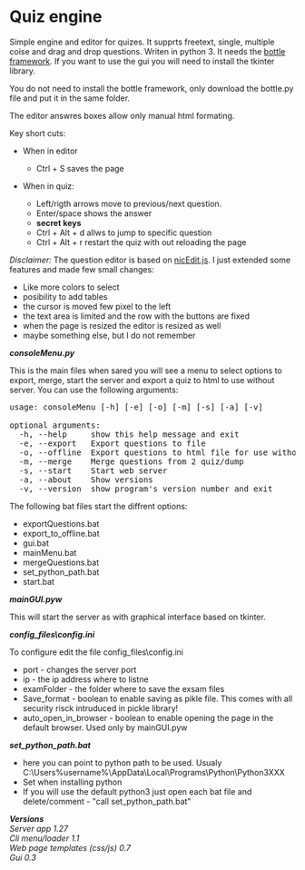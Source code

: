 # Quiz engine
Simple engine and editor for quizes. It supprts freetext, single, multiple coise and drag and drop questions. Writen in python 3. It needs the [bottle framework](https://github.com/bottlepy/bottle).
If you want to use the gui you will need to install the tkinter library.

You do not need to install the bottle framework, only download the bottle.py file and put it in the same folder.

The editor answres boxes allow only manual html formating.

Key short cuts:

- When in editor
  - Ctrl + S saves the page

- When in quiz:
  - Left/rigth arrows move to previous/next question.
  - Enter/space shows the answer
  - **secret keys**
  - Ctrl + Alt + d allws to jump to specific question
  - Ctrl + Alt + r restart the quiz with out reloading the page

*Disclaimer:*
The question editor is based on [nicEdit.js](https://nicedit.com). I just extended some features and made few small changes:
- Like more colors to select
- posibility to add tables
- the cursor is moved few pixel to the left
- the text area is limited and the row with the buttons are fixed
- when the page is resized the editor is resized as well
- maybe something else, but I do not remember
  

***consoleMenu.py***

This is the main files when sared you will see a menu to select options to export, merge, start the server and export a quiz to html to use without server.
You can use the following arguments:  
  
<pre>
usage: consoleMenu [-h] [-e] [-o] [-m] [-s] [-a] [-v]

optional arguments:
  -h, --help     show this help message and exit
  -e, --export   Export questions to file
  -o, --offline  Export questions to html file for use without http server
  -m, --merge    Merge questions from 2 quiz/dump
  -s, --start    Start web server
  -a, --about    Show versions
  -v, --version  show program's version number and exit
</pre>

The following bat files start the diffrent options:
- exportQuestions.bat
- export_to_offline.bat
- gui.bat
- mainMenu.bat
- mergeQuestions.bat
- set_python_path.bat
- start.bat


***mainGUI.pyw***

This will start the server as with graphical interface based on tkinter.  


***config_files\config.ini***

To configure edit the file config_files\config.ini
- port - changes the server port
- ip - the ip address where to listne
- examFolder - the folder where to save the exsam files
- Save_format - boolean to enable saving as pikle file. This comes with all security risck intruduced in pickle library!
- auto_open_in_browser - boolean to enable opening the page in the default browser. Used only by mainGUI.pyw


***set_python_path.bat***
- here you can point to python path to be used. Usualy C:\Users\%username%\AppData\Local\Programs\Python\Python3XXX
- Set when installing python
- If you will use the default python3 just open each bat file and delete/comment - "call set_python_path.bat"


***Versions***  
*Server app 1.27*  
*Cli menu/loader 1.1*  
*Web page templates (css/js) 0.7*  
*Gui 0.3*  


